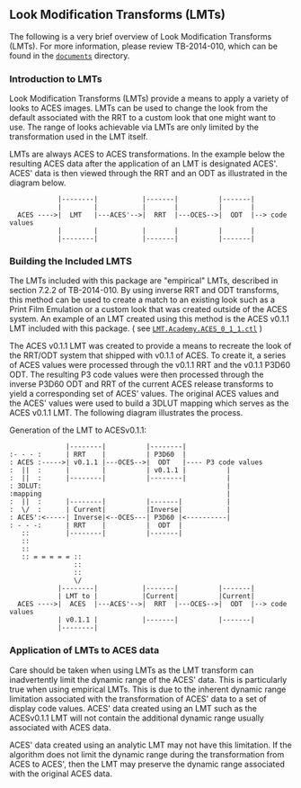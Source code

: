 ## Look Modification Transforms (LMTs) ##

The following is a very brief overview of Look Modification Transforms (LMTs). For more information, please review TB-2014-010, which can be found in the [`documents`](../../../documents) directory.

### Introduction to LMTs ###

Look Modification Transforms (LMTs) provide a means to apply a variety of looks to ACES images. LMTs can be used to change the look from the default associated with the RRT to a custom look that one might want to use. The range of looks achievable via LMTs are only limited by the transformation used in the LMT itself.

LMTs are always ACES to ACES transformations. In the example below the resulting ACES data after the application of an LMT is designated ACES'. ACES' data is then viewed through the RRT and an ODT as illustrated in the diagram below.  

                |--------|           |-------|          |-------|
                |        |           |       |          |       |
      ACES ---->|  LMT   |---ACES'-->|  RRT  |---OCES-->|  ODT  |--> code values
                |        |           |       |          |       |
                |--------|           |-------|          |-------| 

### Building the Included LMTS ###

The LMTs included with this package are "empirical" LMTs, described in section 7.2.2 of TB-2014-010. By using inverse RRT and ODT transforms, this method can be used to create a match to an existing look such as a Print Film Emulation or a custom look that was created outside of the ACES system. An example of an LMT created using this method is the ACES v0.1.1 LMT included with this package. ( see [`LMT.Academy.ACES_0_1_1.ctl`](./LMT.Academy.ACES_0_1_1.ctl) )

The ACES v0.1.1 LMT was created to provide a means to recreate the look of the RRT/ODT system that shipped with v0.1.1 of ACES.  To create it, a series of ACES values were processed through the v0.1.1 RRT and the v0.1.1 P3D60 ODT. The resulting P3 code values were then processed through the inverse P3D60 ODT and RRT of the current ACES release transforms to yield a corresponding set of ACES' values. The original ACES values and the ACES' values were used to build a 3DLUT mapping which serves as the ACES v0.1.1 LMT.  The following diagram illustrates the process.

Generation of the LMT to ACESv0.1.1:

                  |--------|          |--------|
    :- - - :      | RRT    |          | P3D60  |
    : ACES :----->| v0.1.1 |---OCES-->|  ODT   |---- P3 code values
    :  ||  :      |        |          | v0.1.1 |          |
    :  ||  :      |--------|          |--------|          |
    : 3DLUT:                                              |
    :mapping                                              |
    :  ||  :      |--------|          |-------|           |
    :  \/  :      | Current|          |Inverse|           |
    : ACES':<-----| Inverse|<--OCES---| P3D60 |<----------| 
    : - - -:      | RRT    |          |  ODT  |   
       ::         |--------|          |-------|        
       ::
       ::
       :: = = = = = ::
                    ::
                    ::
                    \/
                |--------|           |-------|          |-------|
                | LMT to |           |Current|          |Current|
      ACES ---->|  ACES  |---ACES'-->|  RRT  |---OCES-->|  ODT  |--> code values
                | v0.1.1 |           |-------|          |-------|
                |--------|


### Application of LMTs to ACES data ###
                
Care should be taken when using LMTs as the LMT transform can inadvertently limit the dynamic range of the ACES' data. This is particularly true when using empirical LMTs. This is due to the inherent dynamic range limitation associated with the transformation of ACES' data to a set of display code values. ACES' data created using an LMT such as the ACESv0.1.1 LMT will not contain the additional dynamic range usually associated with ACES data.

ACES' data created using an analytic LMT may not have this limitation. If the algorithm does not limit the dynamic range during the transformation from ACES to ACES', then the LMT may preserve the dynamic range associated with the original ACES data.